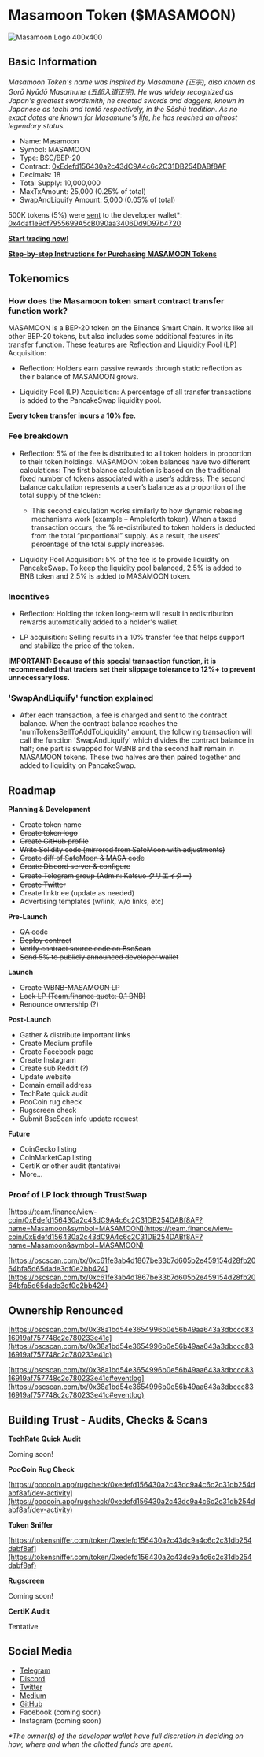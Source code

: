 # Masamoon Token ($MASAMOON)

![Masamoon Logo 400x400](https://user-images.githubusercontent.com/89506800/131190389-38929928-2ea9-45dc-b669-12c40ec18eb4.jpg)

## Basic Information

_Masamoon Token's name was inspired by Masamune (正宗), also known as Gorō Nyūdō Masamune (五郎入道正宗). He was widely recognized as Japan's greatest swordsmith; he created swords and daggers, known in Japanese as tachi and tantō respectively, in the Sōshū tradition. As no exact dates are known for Masamune's life, he has reached an almost legendary status._

- Name: Masamoon
- Symbol: MASAMOON
- Type: BSC/BEP-20
- Contract: [0xEdefd156430a2c43dC9A4c6c2C31DB254DABf8AF](https://bscscan.com/address/0xEdefd156430a2c43dC9A4c6c2C31DB254DABf8AF)
- Decimals: 18
- Total Supply: 10,000,000
- MaxTxAmount: 25,000 (0.25% of total)
- SwapAndLiquify Amount: 5,000 (0.05% of total)

500K tokens (5%) were [sent](https://bscscan.com/tx/0x2b96cf4c1f8fafbe13d863bed56e75fa75467030bf661dd91d8ae5aa51583f47) to the developer wallet*: [0x4daf1e9df7955699A5cB090aa3406Dd9D97b4720](https://bscscan.com/address/0x4daf1e9df7955699A5cB090aa3406Dd9D97b4720)

**[Start trading now!](https://pancakeswap.info/pool/0xf71f572a175a4efb5786f139a1d2e5bcb815779f)**

**[Step-by-step Instructions for Purchasing MASAMOON Tokens](https://github.com/katsuokurieita/Masamoon/blob/main/README.md)**

## Tokenomics

### How does the Masamoon token smart contract transfer function work?
  
MASAMOON is a BEP-20 token on the Binance Smart Chain. It works like all other BEP-20 tokens, but also includes some additional features in its transfer function. These features are Reflection and Liquidity Pool (LP) Acquisition:

  - Reflection: Holders earn passive rewards through static reflection as their balance of MASAMOON grows.

  - Liquidity Pool (LP) Acquisition: A percentage of all transfer transactions is added to the PancakeSwap liquidity pool.
			
**Every token transfer incurs a 10% fee.**

### Fee breakdown

  - Reflection: 5% of the fee is distributed to all token holders in proportion to their token holdings. MASAMOON token balances have two different calculations: The first balance calculation is based on the traditional fixed number of tokens associated with a user’s address; The second balance calculation represents a user’s balance as a proportion of the total supply of the token:

	- This second calculation works similarly to how dynamic rebasing mechanisms work (example – Ampleforth token). When a taxed transaction occurs, the % re-distributed to token holders is deducted from the total “proportional” supply. As a result, the users' percentage of the total supply increases.

  - Liquidity Pool Acquisition: 5% of the fee is to provide liquidity on PancakeSwap. To keep the liquidity pool balanced, 2.5% is added to BNB token and 2.5% is added to MASAMOON token.

### Incentives

  - Reflection: Holding the token long-term will result in redistribution rewards automatically added to a holder's wallet.

  - LP acquisition: Selling results in a 10% transfer fee that helps support and stabilize the price of the token.

**IMPORTANT: Because of this special transaction function, it is recommended that traders set their slippage tolerance to 12%+ to prevent unnecessary loss.**
	
### 'SwapAndLiquify' function explained
	
  - After each transaction, a fee is charged and sent to the contract balance. When the contract balance reaches the 'numTokensSellToAddToLiquidity' amount, the following transaction will call the function 'SwapAndLiquify' which divides the contract balance in half; one part is swapped for WBNB and the second half remain in MASAMOON tokens. These two halves are then paired together and added to liquidity on PancakeSwap.

## Roadmap

**Planning & Development**
- ~~Create token name~~
- ~~Create token logo~~
- ~~Create GitHub profile~~
- ~~Write Solidity code (mirrored from SafeMoon with adjustments)~~
- ~~Create diff of SafeMoon & MASA code~~
- ~~Create Discord server & configure~~
- ~~Create Telegram group (Admin: Katsuo クリエイター)~~
- ~~Create Twitter~~
- Create linktr.ee (update as needed)
- Advertising templates (w/link, w/o links, etc)

**Pre-Launch**
- ~~QA code~~
- ~~Deploy contract~~
- ~~Verify contract source code on BscScan~~
- ~~Send 5% to publicly announced developer wallet~~

**Launch**
- ~~Create WBNB-MASAMOON LP~~
- ~~Lock LP (Team.finance quote: 0.1 BNB)~~
- Renounce ownership (?)

**Post-Launch**
- Gather & distribute important links
- Create Medium profile
- Create Facebook page
- Create Instagram
- Create sub Reddit (?)
- Update website
- Domain email address
- TechRate quick audit
- PooCoin rug check
- Rugscreen check
- Submit BscScan info update request

**Future**
- CoinGecko listing
- CoinMarketCap listing
- CertiK or other audit (tentative)
- More...

### Proof of LP lock through TrustSwap

[https://team.finance/view-coin/0xEdefd156430a2c43dC9A4c6c2C31DB254DABf8AF?name=Masamoon&symbol=MASAMOON](https://team.finance/view-coin/0xEdefd156430a2c43dC9A4c6c2C31DB254DABf8AF?name=Masamoon&symbol=MASAMOON)

[https://bscscan.com/tx/0xc61fe3ab4d1867be33b7d605b2e459154d28fb2064bfa5d65dade3df0e2bb424](https://bscscan.com/tx/0xc61fe3ab4d1867be33b7d605b2e459154d28fb2064bfa5d65dade3df0e2bb424)

## Ownership Renounced

[https://bscscan.com/tx/0x38a1bd54e3654996b0e56b49aa643a3dbccc8316919af757748c2c780233e41c](https://bscscan.com/tx/0x38a1bd54e3654996b0e56b49aa643a3dbccc8316919af757748c2c780233e41c)

[https://bscscan.com/tx/0x38a1bd54e3654996b0e56b49aa643a3dbccc8316919af757748c2c780233e41c#eventlog](https://bscscan.com/tx/0x38a1bd54e3654996b0e56b49aa643a3dbccc8316919af757748c2c780233e41c#eventlog)

## Building Trust - Audits, Checks & Scans

**TechRate Quick Audit**

Coming soon!

**PooCoin Rug Check**

[https://poocoin.app/rugcheck/0xedefd156430a2c43dc9a4c6c2c31db254dabf8af/dev-activity](https://poocoin.app/rugcheck/0xedefd156430a2c43dc9a4c6c2c31db254dabf8af/dev-activity)

**Token Sniffer**

[https://tokensniffer.com/token/0xedefd156430a2c43dc9a4c6c2c31db254dabf8af](https://tokensniffer.com/token/0xedefd156430a2c43dc9a4c6c2c31db254dabf8af)

**Rugscreen**

Coming soon!

**CertiK Audit**

Tentative

## Social Media

- [Telegram](https://t.me/masamoontkn)
- [Discord](https://discord.gg/g9nJtE3qae)
- [Twitter](https://twitter.com/masamoontkn)
- [Medium](https://tatsuhirodev.medium.com)
- [GitHub](https://github.com/katsuokurieita)
- Facebook (coming soon)
- Instagram (coming soon)

_*The owner(s) of the developer wallet have full discretion in deciding on how, where and when the allotted funds are spent._
